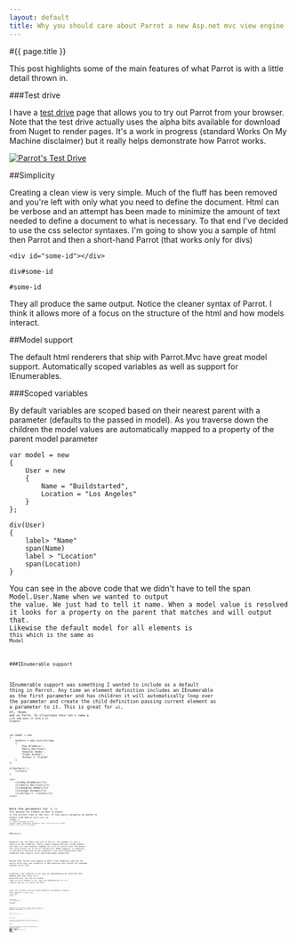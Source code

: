 ```yaml
---
layout: default
title: Why you should care about Parrot a new Asp.net mvc view engine
---
```

#{{ page.title }}

This post highlights some of the main features of what Parrot is with a little detail thrown in.

###Test drive

I have a <a href="http://testdrive.thisisparrot.com/">test drive</a> page that allows you to try out Parrot from your browser. Note that the test drive actually uses the alpha bits available for download from Nuget to render pages. It's a work in progress (standard Works On My Machine disclaimer) but it really helps demonstrate how Parrot works.

<a href="http://testdrive.thisisparrot.com/"><img src="https://a248.e.akamai.net/camo.github.com/7dded2d4f58f34f104ab8a1c1d34410162fea184/687474703a2f2f6177732e6275696c64737461727465642e636f6d2f746573742d64726976652e706e67" alt="Parrot's Test Drive" title="&quot;Parrot's Test Drive&quot;" style="max-width:100%;"></a>

##Simplicity

Creating a clean view is very simple. Much of the fluff has been removed and you're left with only what you need to define the document. Html can be verbose and an attempt has been made to minimize the amount of text needed to define a document to what is necessary. To that end I've decided to use the css selector syntaxes. I'm going to show you a sample of html then Parrot and then a short-hand Parrot (that works only for divs)

    <div id="some-id"></div>

    div#some-id

    #some-id

They all produce the same output. Notice the cleaner syntax of Parrot. I think it allows more of a focus on the structure of the html and how models interact.

##Model support

The default html renderers that ship with Parrot.Mvc have great model support. Automatically scoped variables as well as support for IEnumerables.

###Scoped variables

By default variables are scoped based on their nearest parent with a parameter (defaults to the passed in model). As you traverse down the children the model values are automatically mapped to a property of the parent model parameter

    var model = new 
    {
        User = new 
        {
            Name = "Buildstarted",
            Location = "Los Angeles"
        }
    };

    div(User)
    {
        label> "Name"
        span(Name)
        label > "Location"
        span(Location)
    }

You can see in the above code that we didn't have to tell the span <code style="display:inline;">Model.User.Name when we wanted to output the value. We just had to tell it name. When a model value is resolved it looks for a property on the parent that matches and will output that. Likewise the default model for all elements is <code style="display:inline;">this which is the same as <code style="display:inline;">Model

###IEnumerable support

IEnumerable support was something I wanted to include as a default thing in Parrot. Any time an element definition includes an IEnumerable as the first parameter and has children it will automatically loop over the parameter and create the child definition passing current element as a parameter to it. This is great for <code style="display:inline;">ul, <code style="display:inline;">ol, <code style="display:inline;">tbody and so forth. To illustrate this let's take a <code style="display:inline;">List<string> and pass it into a ul element.

    var model = new 
    {
        Authors = new List<string>
        {
            "Ray Bradbury", 
            "Harry Harrison", 
            "Douglas Adams",
            "Isaac Asimov", 
            "Arthur C. Clarke" 
        }
    };

    ul(Authors) {
        li(this)
    }

    <ul>
        <li>Ray Bradbury</li>
        <li>Harry Harrison</li>
        <li>Douglas Adams</li>
        <li>Isaac Asimov</li>
        <li>Arthur C. Clarke</li>
    </ul>


Note the parameter for <code style="display:inline;">li is <code style="display:inline;">this because the element we want to output is the current item in the list. If this were a property we wanted to output like <code style="display:inline;">Name we would just use <code style="display:inline;">li(Name) or <code style="display:inline;">li > :Name. By default all html elements support IEnumerable parameters. Some, such as any self closing element, will ignore the parameter.

##Renderers

Renderers are the heart and soul of Parrot. The grammar is just a vehicle to the renderers. Every single element and any custom element can have it's own renderer leading to a lot of control over the output. This also allows for a lot of flexibility. Model support, in addition, is entirely a function of the renderers. You could technically have renderers that require fully qualified model properties.

Bottom line: Parrot view engine is built from renderers, and you can easily write your own renderers to add keywords that extend the language however you'd like.

Creating a new renderer is as easy as implementing an interface and adding your new class to a <code style="display:inline;">RendererFactory. Any time the renderer comes across an element it will query the RenderFactory for it's renderer and use it to parse the block.

There are currently several custom renderers including a renderer that supports a <code style="display:inline;">layout view, <code style="display:inline;">foreach and <code style="display:inline;">doctype.

    //child view
    layout("viewname") {
        ...content goes here...
    }

    //layout view
    html > body {
        content
    }

Renderers can also override the default element for short-cut statements. For instance the following will not output the <code style="display:inline;">div but will instead output <code style="display:inline;">li

    ul(Authors) > .item(this)
    <ul>
        <li class="item">Ray Bradbury</li>
        ...
    </ul>

###Future posts

I'm going to go into more detail about the grammar in a future blog post as well as go into details about creating a custom renderer and how the rendererfactory works.

###Nuget

I'll try to go into detail on each feature of Parrot as questions come in. But in the mean time you can try out Parrot for yourself. The alpha bits are available on <a href="http://nuget.org/packages?q=Parrot">Nuget</a>. You can ask questions on <a href="http://jabbr.net">Jabbr</a> in the <a href="http://jabbr.net/#rooms/parrot">Parrot</a> room. I'll answer them when I can. You can always bug me on <a href="http://twitter.com/Buildstarted">Twitter</a>.

<strong>-Ben Dornis</strong>